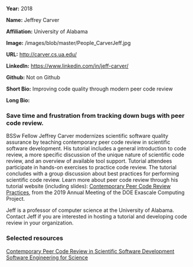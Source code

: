 **Year:** 2018

**Name:** Jeffrey Carver

**Affiliation:** University of Alabama

**Image:** /images/blob/master/People_CarverJeff.jpg

**URL:** http://carver.cs.ua.edu/

**LinkedIn:** https://www.linkedin.com/in/jeff-carver/

**Github:** Not on Github

**Short Bio:** Improving code quality through modern peer code review  

**Long Bio:** 
### Save time and frustration from tracking down bugs with peer code review.
BSSw Fellow Jeffrey Carver modernizes scientific software quality assurance by teaching contemporary peer code review in scientific software development. His tutorial includes a general introduction to code review, a more specific discussion of the unique nature of scientific code review, and an overview of available tool support. Tutorial attendees participate in hands-on exercises to practice code review. The tutorial concludes with a group discussion about best practices for performing scientific code review. Learn more about peer code review through his tutorial website (including slides): <a href="https://se4science.org/tutorials/ECP19/"> Contemporary Peer Code Review Practices</a>, from the 2019 Annual Meeting of the DOE Exascale Computing Project. 

Jeff is a professor of computer science at the University of Alabama. Contact Jeff if you are interested in hosting a tutorial and developing code review in your organization.

### Selected resources
<a href="https://bssw.io/events/contemporary-peer-code-review-in-scientific-software-development-escience-2018-tutorial" class="link-row">Contemporary Peer Code Review in Scientific Software Development</a>
<a href="https://bssw.io/items/software-engineering-for-science-se4science/" class="link-row">Software Engineering for Science</a>
